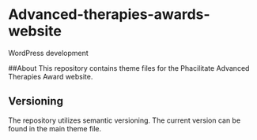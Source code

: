 # Advanced-therapies-awards-website
WordPress development 

##About
This repository contains theme files for the Phacilitate Advanced Therapies Award website.

## Versioning

The repository utilizes semantic versioning. The current version can be found in the main theme file.
